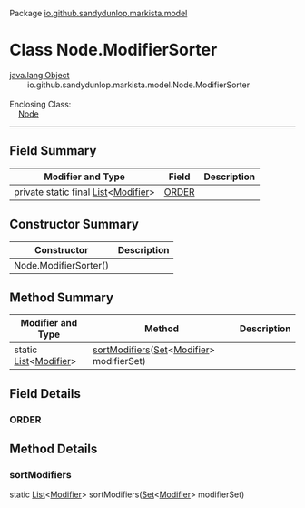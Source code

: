 Package [io.github.sandydunlop.markista.model](index.md)

# Class Node.ModifierSorter
[java.lang.Object](https://docs.oracle.com/en/java/javase/24/docs/api/java.base/java/lang/Object.html)<br/>
&nbsp;&nbsp;&nbsp;&nbsp;&nbsp;&nbsp;&nbsp;&nbsp;io.github.sandydunlop.markista.model.Node.ModifierSorter<br/>
<br/>
Enclosing Class:<br/>
&nbsp;&nbsp;&nbsp;&nbsp;[Node](Node.md)


----


## Field Summary

| Modifier and Type                                                                                                                                                                                                                        | Field           | Description |
|------------------------------------------------------------------------------------------------------------------------------------------------------------------------------------------------------------------------------------------|-----------------|-------------|
| private static final [List](https://docs.oracle.com/en/java/javase/24/docs/api/java.base/java/util/List.html)&lt;[Modifier](https://docs.oracle.com/en/java/javase/24/docs/api/java.compiler/javax/lang/model/element/Modifier.html)&gt; | [ORDER](#order) |             |

## Constructor Summary

| Constructor           | Description |
|-----------------------|-------------|
| Node.ModifierSorter() |             |

## Method Summary

| Modifier and Type                                                                                                                                                                                                          | Method                                                                                                                                                                                                                                                         | Description |
|----------------------------------------------------------------------------------------------------------------------------------------------------------------------------------------------------------------------------|----------------------------------------------------------------------------------------------------------------------------------------------------------------------------------------------------------------------------------------------------------------|-------------|
| static [List](https://docs.oracle.com/en/java/javase/24/docs/api/java.base/java/util/List.html)&lt;[Modifier](https://docs.oracle.com/en/java/javase/24/docs/api/java.compiler/javax/lang/model/element/Modifier.html)&gt; | [sortModifiers](#sortmodifiers)([Set](https://docs.oracle.com/en/java/javase/24/docs/api/java.base/java/util/Set.html)&lt;[Modifier](https://docs.oracle.com/en/java/javase/24/docs/api/java.compiler/javax/lang/model/element/Modifier.html)&gt; modifierSet) |             |

## Field Details

### ORDER




## Method Details

### sortModifiers

static [List](https://docs.oracle.com/en/java/javase/24/docs/api/java.base/java/util/List.html)&lt;[Modifier](https://docs.oracle.com/en/java/javase/24/docs/api/java.compiler/javax/lang/model/element/Modifier.html)&gt; sortModifiers([Set](https://docs.oracle.com/en/java/javase/24/docs/api/java.base/java/util/Set.html)&lt;[Modifier](https://docs.oracle.com/en/java/javase/24/docs/api/java.compiler/javax/lang/model/element/Modifier.html)&gt; modifierSet)



